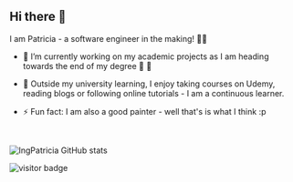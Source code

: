 ## Hi there 👋


I am Patricia - a software engineer in the making! 👩‍💻  

- 🔭 I’m currently working on my academic projects as I am heading towards the end of my degree 🥳 🐣

- 🌱 Outside my university learning, I enjoy taking courses on Udemy, reading blogs or following online tutorials - I am a continuous learner.

- ⚡ Fun fact: I am also a good painter - well that's is what I think :p 

<!--
**IngPatricia/IngPatricia** is a ✨ _special_ ✨ repository because its `README.md` (this file) appears on your GitHub profile.

Here are some ideas to get you started:

- 🔭 I’m currently working on ...
- 🌱 I’m currently learning ...
- 👯 I’m looking to collaborate on ...
- 🤔 I’m looking for help with ...
- 💬 Ask me about ...
- 📫 How to reach me: ...
- 😄 Pronouns: ...
- ⚡ Fun fact: ...
-->


<br>

![IngPatricia GitHub stats](https://github-readme-stats.vercel.app/api?username=IngPatricia&show_icons=true&theme=tokyonight)


<!-- ![Top Languages](https://github-readme-stats.vercel.app/api/top-langs/?username=IngPatricia&langs_count=10&layout=compact&count_private=true) -->



![visitor badge](https://visitor-badge.glitch.me/badge?page_id=IngPatricia.visitor-badge&left_text=OneMoreVisitor)

